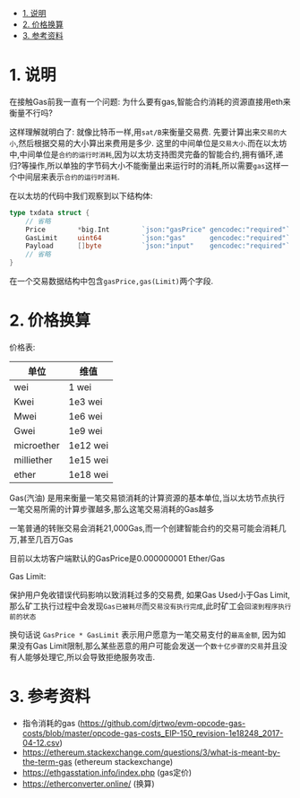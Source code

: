 <!-- TOC -->

- [1. 说明](#1-说明)
- [2. 价格换算](#2-价格换算)
- [3. 参考资料](#3-参考资料)

<!-- /TOC -->


<a id="markdown-1-说明" name="1-说明"></a>
# 1. 说明

在接触Gas前我一直有一个问题: 为什么要有gas,智能合约消耗的资源直接用eth来衡量不行吗?

这样理解就明白了: 就像比特币一样,用`sat/B`来衡量交易费. 先要计算出来`交易的大小`,然后根据交易的大小算出来费用是多少. 这里的中间单位是`交易大小`.而在以太坊中,中间单位是`合约的运行时消耗`,因为以太坊支持图灵完备的智能合约,拥有循环,递归?等操作,所以单独的字节码大小不能衡量出来运行时的消耗,所以需要`gas`这样一个中间层来表示`合约的运行时消耗`.

在以太坊的代码中我们观察到以下结构体:

```go
type txdata struct {
    // 省略
    Price        *big.Int        `json:"gasPrice" gencodec:"required"`
    GasLimit     uint64          `json:"gas"      gencodec:"required"`
    Payload      []byte          `json:"input"    gencodec:"required"`
    // 省略
}
```

在一个交易数据结构中包含`gasPrice,gas(Limit)`两个字段.  


<a id="markdown-2-价格换算" name="2-价格换算"></a>
# 2. 价格换算

价格表:

单位|维值
-|-
wei|1 wei
Kwei|1e3 wei
Mwei|1e6 wei
Gwei|1e9 wei
microether|1e12 wei
milliether|1e15 wei
ether|1e18 wei

Gas(汽油) 是用来衡量一笔交易锁消耗的计算资源的基本单位,当以太坊节点执行一笔交易所需的计算步骤越多,那么这笔交易消耗的Gas越多

一笔普通的转账交易会消耗21,000Gas,而一个创建智能合约的交易可能会消耗几万,甚至几百万Gas

目前以太坊客户端默认的GasPrice是0.000000001 Ether/Gas

Gas Limit:  

保护用户免收错误代码影响以致消耗过多的交易费, 如果Gas Used小于Gas Limit,那么矿工执行过程中会发现`Gas已被耗尽`而`交易没有执行完成`,此时矿工会`回滚到程序执行前的状态`

换句话说 `GasPrice * GasLimit` 表示用户愿意为一笔交易支付的`最高金额`, 因为如果没有Gas Limit限制,那么某些恶意的用户可能会发送一个`数十亿步骤的交易`并且没有人能够处理它,所以会导致拒绝服务攻击.


<a id="markdown-3-参考资料" name="3-参考资料"></a>
# 3. 参考资料

* 指令消耗的gas (https://github.com/djrtwo/evm-opcode-gas-costs/blob/master/opcode-gas-costs_EIP-150_revision-1e18248_2017-04-12.csv)
* https://ethereum.stackexchange.com/questions/3/what-is-meant-by-the-term-gas (ethereum stackexchange)
* https://ethgasstation.info/index.php (gas定价)
* https://etherconverter.online/ (换算)
